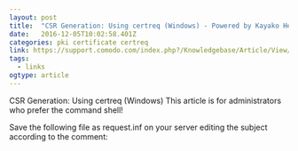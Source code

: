 ```yaml
---
layout: post 
title:  "CSR Generation: Using certreq (Windows) - Powered by Kayako Help Desk Software" 
date:   2016-12-05T10:02:58.401Z 
categories: pki certificate certreq
link: https://support.comodo.com/index.php?/Knowledgebase/Article/View/813/19/csr-generation-using-certreq-windows 
tags:
  - links
ogtype: article 
---
```


> 
CSR Generation: Using certreq (Windows)
This article is for administrators who prefer the command shell!



Save the following file as request.inf on your server editing the subject according to the comment: